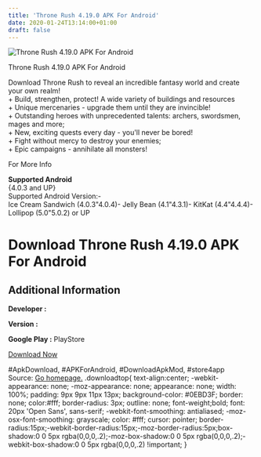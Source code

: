 ```yaml
---
title: 'Throne Rush 4.19.0 APK For Android'
date: 2020-01-24T13:14:00+01:00
draft: false
---
```


![Throne Rush 4.19.0 APK For Android](https://i1.wp.com/apkhome.net/wp-content/uploads/2017/11/Throne-Rush-4.19.0.png "Throne Rush 4.19.0 APK For Android")

  

Throne Rush 4.19.0 APK For Android

Download Throne Rush to reveal an incredible fantasy world and create your own realm!  
\+ Build, strengthen, protect! A wide variety of buildings and resources  
\+ Unique mercenaries - upgrade them until they are invincible!  
\+ Outstanding heroes with unprecedented talents: archers, swordsmen, mages and more;  
\+ New, exciting quests every day - you'll never be bored!  
\+ Fight without mercy to destroy your enemies;  
\+ Epic campaigns - annihilate all monsters!

For More Info

**Supported Android**  
{4.0.3 and UP}  
Supported Android Version:-  
Ice Cream Sandwich (4.0.3"4.0.4)- Jelly Bean (4.1"4.3.1)- KitKat (4.4"4.4.4)- Lollipop (5.0"5.0.2) or UP

Download Throne Rush 4.19.0 APK For Android
===========================================

Additional Information
----------------------

**Developer :**

**Version :**

**Google Play :** PlayStore

  

[Download Now](https://store4app.co/post/throne-rush-4-19-0-apk-for-android_1573671678)

  
#ApkDownload, #APKForAndroid, #DownloadApkMod, #store4app  
Source: [Go homepage.](https://store4app.co/post/throne-rush-4-19-0-apk-for-android_1573671678) .downloadtop{ text-align:center; -webkit-appearance: none; -moz-appearance: none; appearance: none; width: 100%; padding: 9px 9px 11px 13px; background-color: #0EBD3F; border: none; color:#fff; border-radius: 3px; outline: none; font-weight;bold; font: 20px 'Open Sans', sans-serif; -webkit-font-smoothing: antialiased; -moz-osx-font-smoothing: grayscale; color: #fff; cursor: pointer; border-radius:15px;-webkit-border-radius:15px;-moz-border-radius:5px;box-shadow:0 0 5px rgba(0,0,0,.2);-moz-box-shadow:0 0 5px rgba(0,0,0,.2);-webkit-box-shadow:0 0 5px rgba(0,0,0,.2) !important; }